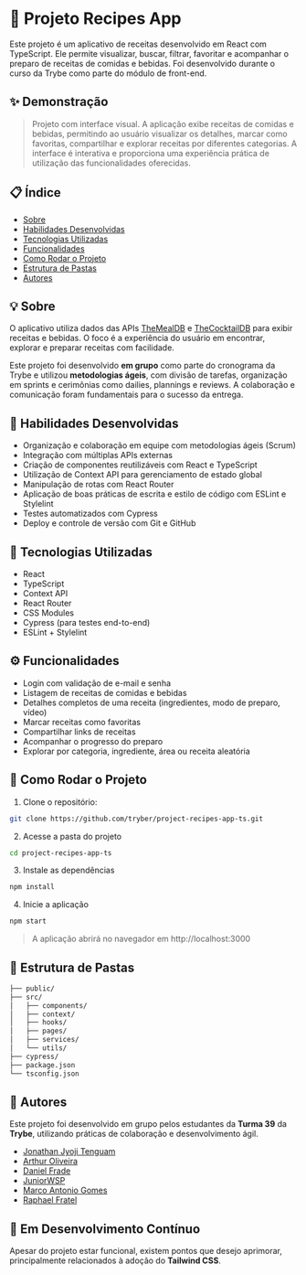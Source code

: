 # 🍲 Projeto Recipes App

Este projeto é um aplicativo de receitas desenvolvido em React com TypeScript. Ele permite visualizar, buscar, filtrar, favoritar e acompanhar o preparo de receitas de comidas e bebidas. Foi desenvolvido durante o curso da Trybe como parte do módulo de front-end.

## ✨ Demonstração

> Projeto com interface visual. A aplicação exibe receitas de comidas e bebidas, permitindo ao usuário visualizar os detalhes, marcar como favoritas, compartilhar e explorar receitas por diferentes categorias. A interface é interativa e proporciona uma experiência prática de utilização das funcionalidades oferecidas.

## 📋 Índice

- [Sobre](#-sobre)
- [Habilidades Desenvolvidas](#-habilidades-desenvolvidas)
- [Tecnologias Utilizadas](#-tecnologias-utilizadas)
- [Funcionalidades](#-funcionalidades)
- [Como Rodar o Projeto](#-como-rodar-o-projeto)
- [Estrutura de Pastas](#-estrutura-de-pastas)
- [Autores](#-autores)

## 💡 Sobre

O aplicativo utiliza dados das APIs [TheMealDB](https://www.themealdb.com/api.php) e [TheCocktailDB](https://www.thecocktaildb.com/api.php) para exibir receitas e bebidas. O foco é a experiência do usuário em encontrar, explorar e preparar receitas com facilidade.

Este projeto foi desenvolvido **em grupo** como parte do cronograma da Trybe e utilizou **metodologias ágeis**, com divisão de tarefas, organização em sprints e cerimônias como dailies, plannings e reviews. A colaboração e comunicação foram fundamentais para o sucesso da entrega.

## 🧠 Habilidades Desenvolvidas

- Organização e colaboração em equipe com metodologias ágeis (Scrum)
- Integração com múltiplas APIs externas
- Criação de componentes reutilizáveis com React e TypeScript
- Utilização de Context API para gerenciamento de estado global
- Manipulação de rotas com React Router
- Aplicação de boas práticas de escrita e estilo de código com ESLint e Stylelint
- Testes automatizados com Cypress
- Deploy e controle de versão com Git e GitHub

## 🧪 Tecnologias Utilizadas

- React
- TypeScript
- Context API
- React Router
- CSS Modules
- Cypress (para testes end-to-end)
- ESLint + Stylelint

## ⚙️ Funcionalidades

- Login com validação de e-mail e senha
- Listagem de receitas de comidas e bebidas
- Detalhes completos de uma receita (ingredientes, modo de preparo, vídeo)
- Marcar receitas como favoritas
- Compartilhar links de receitas
- Acompanhar o progresso do preparo
- Explorar por categoria, ingrediente, área ou receita aleatória

## 🧭 Como Rodar o Projeto

1. Clone o repositório:
```bash
git clone https://github.com/tryber/project-recipes-app-ts.git
```

2. Acesse a pasta do projeto

```bash
cd project-recipes-app-ts
```

3. Instale as dependências

```bash
npm install
```

4. Inicie a aplicação

```bash
npm start
```
>A aplicação abrirá no navegador em http://localhost:3000

## 📁 Estrutura de Pastas

```bash
├── public/
├── src/
│   ├── components/
│   ├── context/
│   ├── hooks/
│   ├── pages/
│   ├── services/
│   └── utils/
├── cypress/
├── package.json
└── tsconfig.json
```
## 👥 Autores

Este projeto foi desenvolvido em grupo pelos estudantes da **Turma 39** da **Trybe**, utilizando práticas de colaboração e desenvolvimento ágil.

- [Jonathan Jyoji Tenguam](https://github.com/JyojiTengu)
- [Arthur Oliveira](https://github.com/ArthurOliveiraSPM)
- [Daniel Frade](https://github.com/daniel-frade)
- [JuniorWSP](https://github.com/JuniorWSP)
- [Marco Antonio Gomes](https://github.com/marcoa-gomes)
- [Raphael Fratel](https://github.com/raphafratel)

## 🚧 Em Desenvolvimento Contínuo

Apesar do projeto estar funcional, existem pontos que desejo aprimorar, principalmente relacionados à adoção do **Tailwind CSS**.
